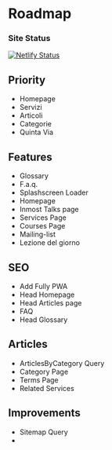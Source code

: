# Roadmap

### Site Status

[![Netlify Status](https://api.netlify.com/api/v1/badges/11a7003e-b970-4d2d-817a-e992722dfaa6/deploy-status)](https://app.netlify.com/sites/inmost/deploys)

## Priority

- Homepage
- Servizi
- Articoli
- Categorie
- Quinta Via

## Features

- Glossary
- F.a.q.
- Splashscreen Loader
- Homepage
- Inmost Talks page
- Services Page
- Courses Page
- Mailing-list
- Lezione del giorno

## SEO

- Add Fully PWA
- Head Homepage
- Head Articles page
- FAQ
- Head Glossary

## Articles

- ArticlesByCategory Query
- Category Page
- Terms Page
- Related Services

## Improvements

- Sitemap Query
-
